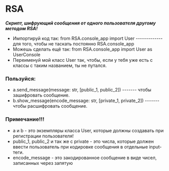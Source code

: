 # RSA
***Скрипт, шифрующий сообщения от одного пользователя другому методом RSA!***

- Импортируй код так: from RSA.console_app import User ------------- для того, чтобы не таскать постоянно RSA.console_app
- Можешь сделать ещё так: from RSA.console_app import User as UserConsole
- Переименуй мой класс User так, чтобы, если у тебя уже есть с классы с таким названием, ты не путался.

### Пользуйся:
- a.send_message(message: str, [public_1, public_2]) ------- чтобы зашифровать сообщение.
- b.show_message(encode_message: str, [private_1, private_2]) ------- чтобы расшифровать сообщение.

### Примечание!!!
- a и b - это экземпляры класса User, которые должны создавать при регистрации пользователя!
- public_1, public_2 и так же с private - это числа, которые должен ввести пользователь при кодировке сообщения в отдельные input-теги.
- encode_message - это закодированное сообщение в виде чисел, записанных через запятую

